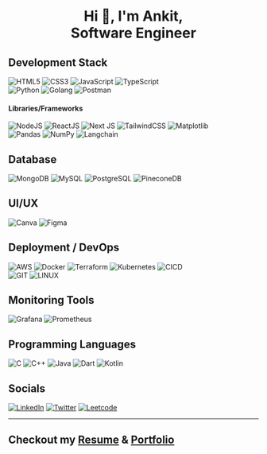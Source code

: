 <h1 align="center">Hi 👋, I'm Ankit, <br/>Software Engineer</h1>

## Development Stack
![HTML5](https://img.shields.io/badge/html5-%23E34F26.svg?style=for-the-badge&logo=html5&logoColor=white)
![CSS3](https://img.shields.io/badge/css3-%231572B6.svg?style=for-the-badge&logo=css3&logoColor=white)
![JavaScript](https://img.shields.io/badge/javascript-%23323330.svg?style=for-the-badge&logo=javascript&logoColor=%23F7DF1E)
![TypeScript](https://img.shields.io/badge/typescript-%23007ACC.svg?style=for-the-badge&logo=typescript&logoColor=white)<br/>
![Python](https://img.shields.io/badge/python-3670A0?style=for-the-badge&logo=python&logoColor=ffdd54)
![Golang](https://img.shields.io/badge/golang-%23ffffff.svg?style=for-the-badge&logo=go&logoColor=blue)
![Postman](https://img.shields.io/badge/Postman-FF6C37?style=for-the-badge&logo=postman&logoColor=white)

#### Libraries/Frameworks
![NodeJS](https://img.shields.io/badge/node.js-6DA55F?style=for-the-badge&logo=node.js&logoColor=white)
![ReactJS](https://img.shields.io/badge/react%20js-%2320232a.svg?style=for-the-badge&logo=react&logoColor=%2361DAFB)
![Next JS](https://img.shields.io/badge/Next%20Js-black?style=for-the-badge&logo=next.js&logoColor=white)
![TailwindCSS](https://img.shields.io/badge/tailwind%20css-%2338B2AC.svg?style=for-the-badge&logo=tailwind-css&logoColor=white)
![Matplotlib](https://img.shields.io/badge/Matplotlib-%23ffffff.svg?style=for-the-badge&logo=Matplotlib&logoColor=black)<br/>
![Pandas](https://img.shields.io/badge/pandas-%23150458.svg?style=for-the-badge&logo=pandas&logoColor=white)
![NumPy](https://img.shields.io/badge/numpy-%23013243.svg?style=for-the-badge&logo=numpy&logoColor=white)
![Langchain](https://img.shields.io/badge/langchain-%23013283.svg?style=for-the-badge&logo=langchain&logoColor=white)

## Database
![MongoDB](https://img.shields.io/badge/MongoDB-%234ea94b.svg?style=for-the-badge&logo=mongodb&logoColor=white)
![MySQL](https://img.shields.io/badge/mysql-%2300000f.svg?style=for-the-badge&logo=mysql&logoColor=white)
![PostgreSQL](https://img.shields.io/badge/postgresql-%2313055E.svg?style=for-the-badge&logo=postgresql&logoColor=blue)
![PineconeDB](https://img.shields.io/badge/pinecone_db-%2313055E.svg?style=for-the-badge&logo=vectorlogozone&logoColor=blue)

## UI/UX
![Canva](https://img.shields.io/badge/Canva-%2300C4CC.svg?style=for-the-badge&logo=Canva&logoColor=white)
![Figma](https://img.shields.io/badge/figma-%23F24E1E.svg?style=for-the-badge&logo=figma&logoColor=white)

## Deployment / DevOps
![AWS](https://img.shields.io/badge/AWS-%22326ce5.svg?style=for-the-badge&logo=amazon&logoColor=white)
![Docker](https://img.shields.io/badge/docker-%230db7ed.svg?style=for-the-badge&logo=docker&logoColor=white)
![Terraform](https://img.shields.io/badge/Terraform-%23ffffff?style=for-the-badge&logo=terraform&logoColor=blue)
![Kubernetes](https://img.shields.io/badge/kubernetes-%23326ce5.svg?style=for-the-badge&logo=kubernetes&logoColor=white)
![CICD](https://img.shields.io/badge/CI/CD-%230db7ed.svg?style=for-the-badge&logo=devbox&logoColor=white)<br/>
![GIT](https://img.shields.io/badge/Git-fc6d26?style=for-the-badge&logo=git&logoColor=white)
![LINUX](https://img.shields.io/badge/Linux-FCC624?style=for-the-badge&logo=linux&logoColor=black)

## Monitoring Tools
![Grafana](https://img.shields.io/badge/grafana-%23ff6610.svg?style=for-the-badge&logo=grafana&logoColor=white)
![Prometheus](https://img.shields.io/badge/prometheus-%23ffffff.svg?style=for-the-badge&logo=prometheus&logoColor=orange)

## Programming Languages
![C](https://img.shields.io/badge/c-%2300009C.svg?style=for-the-badge&logo=c&logoColor=white)
![C++](https://img.shields.io/badge/c++-%2300599C.svg?style=for-the-badge&logo=c%2B%2B&logoColor=white)
![Java](https://img.shields.io/badge/java-red.svg?style=for-the-badge&logo=openjdk&logoColor=white)
![Dart](https://img.shields.io/badge/dart-%230175C2.svg?style=for-the-badge&logo=dart&logoColor=white)
![Kotlin](https://img.shields.io/badge/kotlin-%237F52FF.svg?style=for-the-badge&logo=kotlin&logoColor=white)


## Socials
[![LinkedIn](https://img.shields.io/badge/linkedin-%231E77B5.svg?&style=for-the-badge&logo=linkedin&logoColor=white)](https://linkedin.com/in/ankityadav1121)
[![Twitter](https://img.shields.io/badge/twitter-%2300ac.svg?&style=for-the-badge&logo=x&logoColor=white)](https://x.com/ydvtwts)
[![Leetcode](https://img.shields.io/badge/leetcode-%23000000.svg?&style=for-the-badge&logo=leetcode&logoColor=lightgreen)](https://leetcode.com/u/erudite01)

---

## Checkout my [Resume](https://resume.ankitydv.in) & [Portfolio](https://ankitydv.in)
